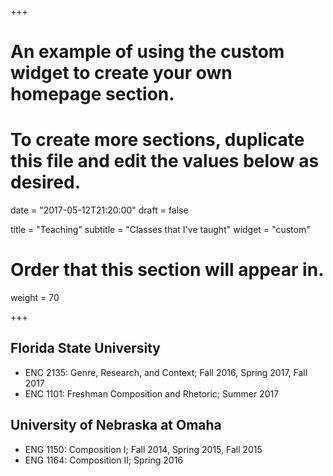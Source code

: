 +++
# An example of using the custom widget to create your own homepage section.
# To create more sections, duplicate this file and edit the values below as desired.

date = "2017-05-12T21:20:00"
draft = false

title = "Teaching"
subtitle = "Classes that I've taught"
widget = "custom"

# Order that this section will appear in.
weight = 70

+++
## Florida State University

- ENC 2135: Genre, Research, and Context; Fall 2016, Spring 2017, Fall 2017
- ENC 1101: Freshman Composition and Rhetoric; Summer 2017

## University of Nebraska at Omaha

- ENG 1150: Composition I; Fall 2014, Spring 2015, Fall 2015
- ENG 1164: Composition II; Spring 2016

